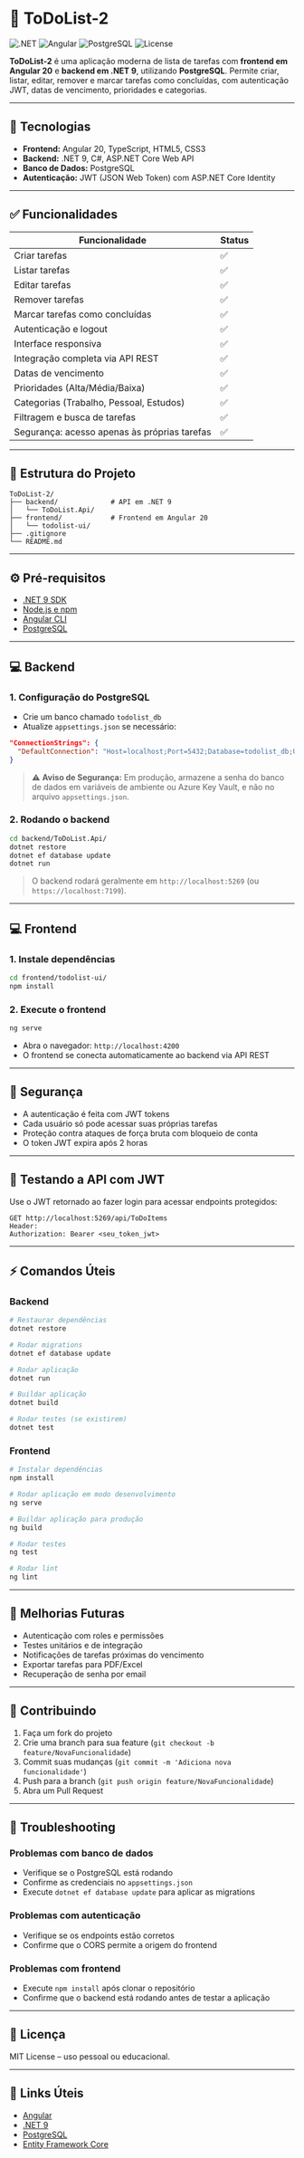 # 📝 ToDoList-2

![.NET](https://img.shields.io/badge/.NET-9.0-green) ![Angular](https://img.shields.io/badge/Angular-20-red) ![PostgreSQL](https://img.shields.io/badge/PostgreSQL-15-blue) ![License](https://img.shields.io/badge/License-MIT-lightgrey)

**ToDoList-2** é uma aplicação moderna de lista de tarefas com **frontend em Angular 20** e **backend em .NET 9**, utilizando **PostgreSQL**. Permite criar, listar, editar, remover e marcar tarefas como concluídas, com autenticação JWT, datas de vencimento, prioridades e categorias.

---

## 🚀 Tecnologias

- **Frontend:** Angular 20, TypeScript, HTML5, CSS3  
- **Backend:** .NET 9, C#, ASP.NET Core Web API  
- **Banco de Dados:** PostgreSQL  
- **Autenticação:** JWT (JSON Web Token) com ASP.NET Core Identity

---

## ✅ Funcionalidades

| Funcionalidade                           | Status |
|------------------------------------------|--------|
| Criar tarefas                            | ✅     |
| Listar tarefas                           | ✅     |
| Editar tarefas                           | ✅     |
| Remover tarefas                          | ✅     |
| Marcar tarefas como concluídas           | ✅     |
| Autenticação e logout                    | ✅     |
| Interface responsiva                     | ✅     |
| Integração completa via API REST         | ✅     |
| Datas de vencimento                      | ✅     |
| Prioridades (Alta/Média/Baixa)           | ✅     |
| Categorias (Trabalho, Pessoal, Estudos)  | ✅     |
| Filtragem e busca de tarefas             | ✅     |
| Segurança: acesso apenas às próprias tarefas | ✅     |

---

## 📂 Estrutura do Projeto

```
ToDoList-2/
├── backend/             # API em .NET 9
│   └── ToDoList.Api/
├── frontend/            # Frontend em Angular 20
│   └── todolist-ui/
├── .gitignore
└── README.md
```

---

## ⚙️ Pré-requisitos

- [.NET 9 SDK](https://dotnet.microsoft.com/download/dotnet/9.0)  
- [Node.js e npm](https://nodejs.org/)  
- [Angular CLI](https://angular.io/cli)  
- [PostgreSQL](https://www.postgresql.org/)

---

## 💻 Backend

### 1. Configuração do PostgreSQL

- Crie um banco chamado `todolist_db`  
- Atualize `appsettings.json` se necessário:

```json
"ConnectionStrings": {
  "DefaultConnection": "Host=localhost;Port=5432;Database=todolist_db;Username=postgres;Password=admin123"
}
```

> ⚠️ **Aviso de Segurança:** Em produção, armazene a senha do banco de dados em variáveis de ambiente ou Azure Key Vault, e não no arquivo `appsettings.json`.

### 2. Rodando o backend

```bash
cd backend/ToDoList.Api/
dotnet restore
dotnet ef database update
dotnet run
```

> O backend rodará geralmente em `http://localhost:5269` (ou `https://localhost:7199`).

---

## 💻 Frontend

### 1. Instale dependências

```bash
cd frontend/todolist-ui/
npm install
```

### 2. Execute o frontend

```bash
ng serve
```

- Abra o navegador: `http://localhost:4200`  
- O frontend se conecta automaticamente ao backend via API REST

---

## 🔐 Segurança

- A autenticação é feita com JWT tokens
- Cada usuário só pode acessar suas próprias tarefas
- Proteção contra ataques de força bruta com bloqueio de conta
- O token JWT expira após 2 horas

---

## 🔑 Testando a API com JWT

Use o JWT retornado ao fazer login para acessar endpoints protegidos:

```
GET http://localhost:5269/api/ToDoItems
Header:
Authorization: Bearer <seu_token_jwt>
```

---

## ⚡ Comandos Úteis

### Backend
```bash
# Restaurar dependências
dotnet restore

# Rodar migrations
dotnet ef database update

# Rodar aplicação
dotnet run

# Buildar aplicação
dotnet build

# Rodar testes (se existirem)
dotnet test
```

### Frontend
```bash
# Instalar dependências
npm install

# Rodar aplicação em modo desenvolvimento
ng serve

# Buildar aplicação para produção
ng build

# Rodar testes
ng test

# Rodar lint
ng lint
```

---

## 🌟 Melhorias Futuras

- Autenticação com roles e permissões  
- Testes unitários e de integração  
- Notificações de tarefas próximas do vencimento  
- Exportar tarefas para PDF/Excel  
- Recuperação de senha por email

---

## 🤝 Contribuindo

1. Faça um fork do projeto
2. Crie uma branch para sua feature (`git checkout -b feature/NovaFuncionalidade`)
3. Commit suas mudanças (`git commit -m 'Adiciona nova funcionalidade'`)
4. Push para a branch (`git push origin feature/NovaFuncionalidade`)
5. Abra um Pull Request

---

## 🐛 Troubleshooting

### Problemas com banco de dados
- Verifique se o PostgreSQL está rodando
- Confirme as credenciais no `appsettings.json`
- Execute `dotnet ef database update` para aplicar as migrations

### Problemas com autenticação
- Verifique se os endpoints estão corretos
- Confirme que o CORS permite a origem do frontend

### Problemas com frontend
- Execute `npm install` após clonar o repositório
- Confirme que o backend está rodando antes de testar a aplicação

---

## 📄 Licença

MIT License – uso pessoal ou educacional.

---

## 🔗 Links Úteis

- [Angular](https://angular.io/)  
- [.NET 9](https://dotnet.microsoft.com/en-us/download/dotnet/9.0)  
- [PostgreSQL](https://www.postgresql.org/)
- [Entity Framework Core](https://docs.microsoft.com/en-us/ef/core/)

